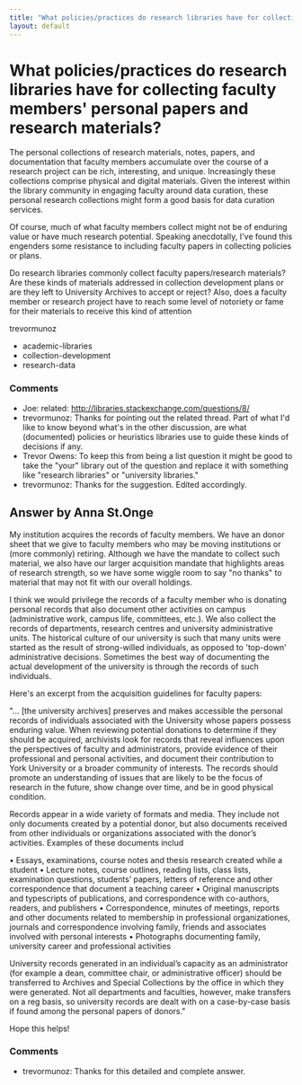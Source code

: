 ```yaml
---
title: "What policies/practices do research libraries have for collecting faculty members' personal papers and research materials?"
layout: default
---
```

What policies/practices do research libraries have for collecting faculty members' personal papers and research materials?
=====================
The personal collections of research materials, notes, papers, and
documentation that faculty members accumulate over the course of a
research project can be rich, interesting, and unique. Increasingly
these collections comprise physical and digital materials. Given the
interest within the library community in engaging faculty around data
curation, these personal research collections might form a good basis
for data curation services.

Of course, much of what faculty members collect might not be of enduring
value or have much research potential. Speaking anecdotally, I've found
this engenders some resistance to including faculty papers in collecting
policies or plans.

Do research libraries commonly collect faculty papers/research
materials? Are these kinds of materials addressed in collection
development plans or are they left to University Archives to accept or
reject? Also, does a faculty member or research project have to reach
some level of notoriety or fame for their materials to receive this kind
of attention

trevormunoz

<ul class="tags"><li class="tag">academic-libraries</li><li class="tag">collection-development</li><li class="tag">research-data</li></ul>

### Comments ###
* Joe: related: http://libraries.stackexchange.com/questions/8/
* trevormunoz: Thanks for pointing out the related thread. Part of what I'd like to
know beyond what's in the other discussion, are what (documented)
policies or heuristics libraries use to guide these kinds of decisions
if any.
* Trevor Owens: To keep this from being a list question it might be good to take the
"your" library out of the question and replace it with something like
"research libraries" or "university libraries."
* trevormunoz: Thanks for the suggestion. Edited accordingly.


Answer by Anna St.Onge
----------------
My institution acquires the records of faculty members. We have an donor
sheet that we give to faculty members who may be moving institutions or
(more commonly) retiring. Although we have the mandate to collect such
material, we also have our larger acquisition mandate that highlights
areas of research strength, so we have some wiggle room to say "no
thanks" to material that may not fit with our overall holdings.

I think we would privilege the records of a faculty member who is
donating personal records that also document other activities on campus
(administrative work, campus life, committees, etc.). We also collect
the records of departments, research centres and university
administrative units. The historical culture of our university is such
that many units were started as the result of strong-willed individuals,
as opposed to 'top-down' administrative decisions. Sometimes the best
way of documenting the actual development of the university is through
the records of such individuals.

Here's an excerpt from the acquisition guidelines for faculty papers:

"... [the university archives] preserves and makes accessible the
personal records of individuals associated with the University whose
papers possess enduring value. When reviewing potential donations to
determine if they should be acquired, archivists look for records that
reveal influences upon the perspectives of faculty and administrators,
provide evidence of their professional and personal activities, and
document their contribution to York University or a broader community of
interests. The records should promote an understanding of issues that
are likely to be the focus of research in the future, show change over
time, and be in good physical condition.

Records appear in a wide variety of formats and media. They include not
only documents created by a potential donor, but also documents received
from other individuals or organizations associated with the donor’s
activities. Examples of these documents includ

• Essays, examinations, course notes and thesis research created while a
student • Lecture notes, course outlines, reading lists, class lists,
examination questions, students’ papers, letters of reference and other
correspondence that document a teaching career • Original manuscripts
and typescripts of publications, and correspondence with co-authors,
readers, and publishers • Correspondence, minutes of meetings, reports
and other documents related to membership in professional
organizationes, journals and correspondence involving family, friends
and associates involved with personal interests • Photographs
documenting family, university career and professional activities

University records generated in an individual’s capacity as an
administrator (for example a dean, committee chair, or administrative
officer) should be transferred to Archives and Special Collections by
the office in which they were generated. Not all departments and
faculties, however, make transfers on a reg basis, so university records
are dealt with on a case-by-case basis if found among the personal
papers of donors."

Hope this helps!

### Comments ###
* trevormunoz: Thanks for this detailed and complete answer.

